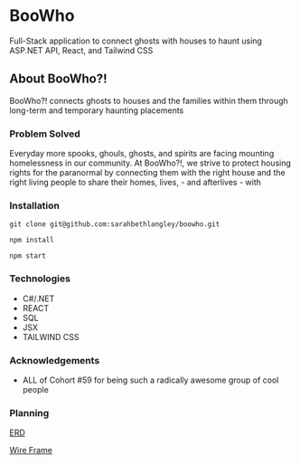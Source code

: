 # BooWho
Full-Stack application to connect ghosts with houses to haunt using ASP.NET API, React, and Tailwind CSS

## About BooWho?!

BooWho?! connects ghosts to houses and the families within
them through long-term and temporary haunting placements

### Problem Solved 

 Everyday more spooks, ghouls, ghosts, and spirits are facing
 mounting homelessness in our community. At BooWho?!, we strive to
 protect housing rights for the paranormal by connecting them with
 the right house and the right living people to share their homes,
 lives, - and afterlives - with
              
### Installation

```git clone git@github.com:sarahbethlangley/boowho.git```

```npm install```

```npm start```

### Technologies

- C#/.NET
- REACT
- SQL
- JSX
- TAILWIND CSS


### Acknowledgements

- ALL of Cohort #59 for being such a radically awesome group of cool people  

### Planning

[ERD](https://dbdiagram.io/d/6387b4f5bae3ed7c4543e685)

[Wire Frame](https://sketchboard.me/vDEHhC0lrPZ?#/)
